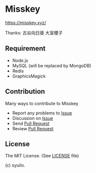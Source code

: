 # Misskey
https://misskey.xyz/

Thanks:
古谷向日葵
大室櫻子

## Requirement
* Node.js
* MySQL (will be replaced by MongoDB)
* Redis
* GraphicsMagick

## Contribution
Many ways to contribute to Misskey

* Report any problems to [Issue](https://github.com/syuilo/Misskey/issues)
* Discussion on [Issue](https://github.com/syuilo/Misskey/issues)
* Send [Pull Request](https://github.com/syuilo/Misskey/pulls)
* Review [Pull Request](https://github.com/syuilo/Misskey/pulls)

## License
The MIT License. (See [LICENSE](LICENSE) file)

(c) syuilo.
